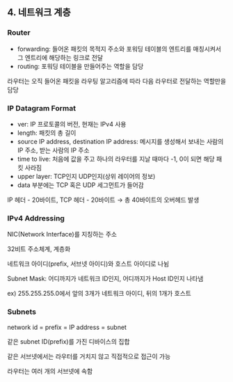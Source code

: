 ## 4. 네트워크 계층

### Router

- forwarding: 들어온 패킷의 목적지 주소와 포워딩 테이블의 엔트리를 매칭시켜서 그 엔트리에 해당하는 링크로 전달
- routing: 포워딩 테이블을 만들어주는 역할을 담당

라우터는 오직 들어온 패킷을 라우팅 알고리즘에 따라 다음 라우터로 전달하는 역할만을 담당

### IP Datagram Format

- ver: IP 프로토콜의 버전, 현재는 IPv4 사용
- length: 패킷의 총 길이
- source IP address, destination IP address: 메시지를 생성해서 보내는 사람의 IP 주소, 받는 사람의 IP 주소
- time to live: 처음에 값을 주고 하나의 라우터를 지날 때마다 -1, 0이 되면 해당 패킷 사라짐
- upper layer: TCP인지 UDP인지(상위 레이어의 정보)
- data 부분에는 TCP 혹은 UDP 세그먼트가 들어감

IP 헤더 - 20바이트, TCP 헤더 - 20바이트 → 총 40바이트의 오버헤드 발생

### IPv4 Addressing

NIC(Network Interface)를 지칭하는 주소

32비트 주소체계, 계층화

네트워크 아이디(prefix, 서브넷 아이디)와 호스트 아이디로 나뉨

Subnet Mask: 어디까지가 네트워크 ID인지, 어디까지가 Host ID인지 나타냄

ex) 255.255.255.0에서 앞의 3개가 네트워크 아이디, 뒤의 1개가 호스트

### Subnets

network id = prefix = IP address = subnet

같은 subnet ID(prefix)를 가진 디바이스의 집합

같은 서브넷에서는 라우터를 거치지 않고 직접적으로 접근이 가능

라우터는 여러 개의 서브넷에 속함